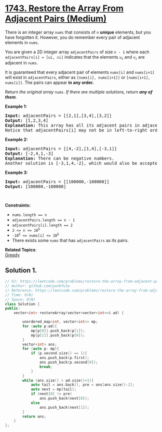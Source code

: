# [1743. Restore the Array From Adjacent Pairs (Medium)](https://leetcode.com/problems/restore-the-array-from-adjacent-pairs/)

<p>There is an integer array <code>nums</code> that consists of <code>n</code> <b>unique</b> elements, but you have forgotten it. However, you do remember every pair of adjacent elements in <code>nums</code>.</p>

<p>You are given a 2D integer array <code>adjacentPairs</code> of size <code>n - 1</code> where each <code>adjacentPairs[i] = [ui, vi]</code> 
  indicates that the elements <code>u<sub>i</sub></code> and <code>v<sub>i</sub></code> are adjacent in <code>nums</code>.</p>

<p>It is guaranteed that every adjacent pair of elements <code>nums[i]</code> and <code>nums[i+1]</code> will exist in <code>adjacentPairs</code>,
  either as <code>[nums[i], nums[i+1]]</code> or <code>[nums[i+1], nums[i]]</code>. The pairs can appear <b>in any order.</b></p>
  
<p>Return <em>the original array </em><code>nums</code>. <em>If there are multiple solutions, return <b>any of them</b>.</em></p>


<p><strong>Example 1:</strong></p>
<pre>
<strong>Input:</strong> adjacentPairs = [[2,1],[3,4],[3,2]]
<strong>Output:</strong> [1,2,3,4]
<strong>Explanation:</strong> This array has all its adjacent pairs in adjacentPairs.
Notice that adjacentPairs[i] may not be in left-to-right order.
</pre>

<p><strong>Example 2:</strong></p>
<pre>
<strong>Input:</strong> adjacentPairs = [[4,-2],[1,4],[-3,1]]
<strong>Output:</strong> [-2,4,1,-3]
<strong>Explanation:</strong> There can be negative numbers.
Another solution is [-3,1,4,-2], which would also be accepted.
</pre>


<p><strong>Example 3:</strong></p>
<pre>
<strong>Input:</strong> adjacentPairs = [[100000,-100000]]
<strong>Output:</strong> [100000,-100000]
</pre>

<p>&nbsp;</p>
<p><strong>Constraints:</strong></p>

<ul>
  <li><code>nums.length == n</code></li>
  <li><code>adjacentPairs.length == n - 1</code></li>
  <li><code>adjacentPairs[i].length == 2</code></li>
  <li><code>2 &lt;= n &lt;= 10<sup>5</sup></code></li>
  <li><code>-10<sup>5</sup> &lt;= nums[i] &lt;= 10<sup>5</sup></code></li>
  <li>There exists some <code>nums</code> that has <code>adjacentPairs</code> as its pairs.</li>
</ul>



**Related Topics**:  
[Greedy](https://leetcode.com/tag/greedy/)

## Solution 1.

```cpp
// OJ: https://leetcode.com/problems/restore-the-array-from-adjacent-pairs/
// Author: github.com/punkfulw
// Reference: https://leetcode.com/problems/restore-the-array-from-adjacent-pairs/discuss/1042989/C%2B%2B-Find-the-head
// Time: O(N)
// Space: O(N)
class Solution {
public:
    vector<int> restoreArray(vector<vector<int>>& ad) {

        unordered_map<int, vector<int>> mp;
        for (auto p:ad){
            mp[p[0]].push_back(p[1]);
            mp[p[1]].push_back(p[0]);
        }
        vector<int> ans;
        for (auto p: mp){
            if (p.second.size() == 1){
                ans.push_back(p.first);
                ans.push_back(p.second[0]);
                break;
            }
        }
        while (ans.size() < ad.size()+1){
            auto tail = ans.back(), pre = ans[ans.size()-2];
            auto next = mp[tail];
            if (next[0] != pre)
                ans.push_back(next[0]);
            else
                ans.push_back(next[1]);
        }
        return ans; 
    }
};
```

